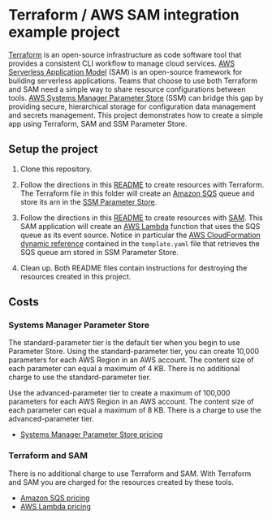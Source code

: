 # Terraform / AWS SAM integration example project

[Terraform](https://www.terraform.io/) is an open-source infrastructure as code software tool that provides a consistent CLI workflow to manage cloud services. [AWS Serverless Application Model](https://docs.aws.amazon.com/serverless-application-model/latest/developerguide/what-is-sam.html) (SAM) is an open-source framework for building serverless applications. Teams that choose to use both Terraform and SAM need a simple way to share resource configurations between tools. [AWS Systems Manager Parameter Store](https://docs.aws.amazon.com/systems-manager/latest/userguide/systems-manager-parameter-store.html) (SSM) can bridge this gap by providing secure, hierarchical storage for configuration data management and secrets management. This project demonstrates how to create a simple app using Terraform, SAM and SSM Parameter Store.

## Setup the project

1. Clone this repository. 

2. Follow the directions in this [README](./terraform/README.md) to create resources with Terraform. The Terraform file in this folder will create an [Amazon SQS](https://aws.amazon.com/sqs/) queue and store its arn in the [SSM Parameter Store](https://docs.aws.amazon.com/systems-manager/latest/userguide/systems-manager-parameter-store.html).

3. Follow the directions in this [README](./sam/README.md) to create resources with [SAM](https://docs.aws.amazon.com/serverless-application-model/latest/developerguide/what-is-sam.html). This SAM application will create an [AWS Lambda](https://aws.amazon.com/lambda/) function that uses the SQS queue as its event source. Notice in particular the [AWS CloudFormation dynamic reference](https://docs.aws.amazon.com/AWSCloudFormation/latest/UserGuide/dynamic-references.html) contained in the `template.yaml` file that retrieves the SQS queue arn stored in SSM Parameter Store. 

4. Clean up. Both README files contain instructions for destroying the resources created in this project.

## Costs

### Systems Manager Parameter Store
The standard-parameter tier is the default tier when you begin to use Parameter Store. Using the standard-parameter tier, you can create 10,000 parameters for each AWS Region in an AWS account. The content size of each parameter can equal a maximum of 4 KB. There is no additional charge to use the standard-parameter tier.

Use the advanced-parameter tier to create a maximum of 100,000 parameters for each AWS Region in an AWS account. The content size of each parameter can equal a maximum of 8 KB. There is a charge to use the advanced-parameter tier. 
- [Systems Manager Parameter Store pricing](https://aws.amazon.com/systems-manager/pricing/)

### Terraform and SAM
There is no additional charge to use Terraform and SAM. With Terraform and SAM you are charged for the resources created by these tools.
- [Amazon SQS pricing](https://aws.amazon.com/sqs/pricing/)
- [AWS Lambda pricing](https://aws.amazon.com/lambda/pricing/)

